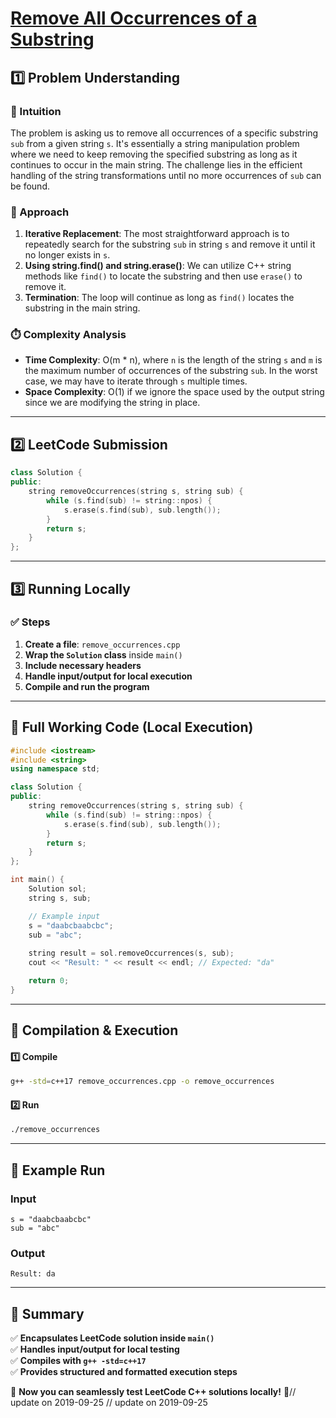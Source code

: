 # **[Remove All Occurrences of a Substring](https://leetcode.com/problems/remove-all-occurrences-of-a-substring/description/)**  

## **1️⃣ Problem Understanding**  
### **📌 Intuition**  
The problem is asking us to remove all occurrences of a specific substring `sub` from a given string `s`. It's essentially a string manipulation problem where we need to keep removing the specified substring as long as it continues to occur in the main string. The challenge lies in the efficient handling of the string transformations until no more occurrences of `sub` can be found.

### **🚀 Approach**  
1. **Iterative Replacement**: The most straightforward approach is to repeatedly search for the substring `sub` in string `s` and remove it until it no longer exists in `s`. 
2. **Using string.find() and string.erase()**: We can utilize C++ string methods like `find()` to locate the substring and then use `erase()` to remove it.
3. **Termination**: The loop will continue as long as `find()` locates the substring in the main string.

### **⏱️ Complexity Analysis**  
- **Time Complexity**: O(m * n), where `n` is the length of the string `s` and `m` is the maximum number of occurrences of the substring `sub`. In the worst case, we may have to iterate through `s` multiple times.
- **Space Complexity**: O(1) if we ignore the space used by the output string since we are modifying the string in place.

---  

## **2️⃣ LeetCode Submission**  
```cpp
class Solution {
public:
    string removeOccurrences(string s, string sub) {
        while (s.find(sub) != string::npos) {
            s.erase(s.find(sub), sub.length());
        }
        return s;
    }
};  
```  

---  

## **3️⃣ Running Locally**  
### **✅ Steps**  
1. **Create a file**: `remove_occurrences.cpp`  
2. **Wrap the `Solution` class** inside `main()`  
3. **Include necessary headers**  
4. **Handle input/output for local execution**  
5. **Compile and run the program**  

---  

## **📝 Full Working Code (Local Execution)**  
```cpp
#include <iostream>
#include <string>
using namespace std;

class Solution {
public:
    string removeOccurrences(string s, string sub) {
        while (s.find(sub) != string::npos) {
            s.erase(s.find(sub), sub.length());
        }
        return s;
    }
};

int main() {
    Solution sol;
    string s, sub;

    // Example input
    s = "daabcbaabcbc";
    sub = "abc";
    
    string result = sol.removeOccurrences(s, sub);
    cout << "Result: " << result << endl; // Expected: "da"

    return 0;
}  
```  

---  

## **🔧 Compilation & Execution**  
#### **1️⃣ Compile**  
```bash
g++ -std=c++17 remove_occurrences.cpp -o remove_occurrences
```  

#### **2️⃣ Run**  
```bash
./remove_occurrences
```  

---  

## **🎯 Example Run**  
### **Input**  
```
s = "daabcbaabcbc"
sub = "abc"
```  
### **Output**  
```
Result: da
```  

---  

## **📌 Summary**  
✅ **Encapsulates LeetCode solution inside `main()`**  
✅ **Handles input/output for local testing**  
✅ **Compiles with `g++ -std=c++17`**  
✅ **Provides structured and formatted execution steps**  

🚀 **Now you can seamlessly test LeetCode C++ solutions locally!** 🚀// update on 2019-09-25
// update on 2019-09-25
